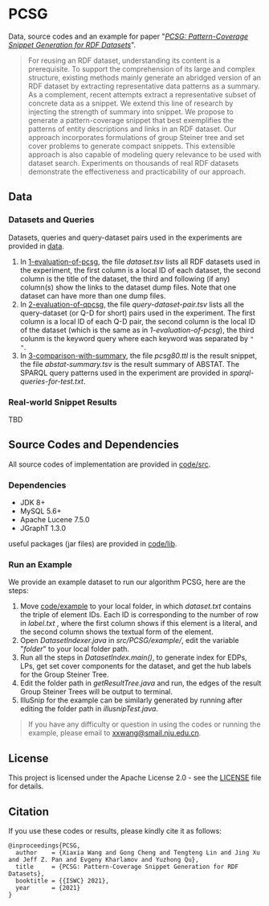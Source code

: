 # PCSG

Data, source codes and an example for paper "*[PCSG: Pattern-Coverage Snippet Generation for RDF Datasets]()*". 

> For reusing an RDF dataset, understanding its content is a prerequisite. To support the comprehension of its large and complex structure, existing methods mainly generate an abridged version of an RDF dataset by extracting representative data patterns as a summary. As a complement, recent attempts extract a representative subset of concrete data as a snippet. We extend this line of research by injecting the strength of summary into snippet. We propose to generate a pattern-coverage snippet that best exemplifies the patterns of entity descriptions and links in an RDF dataset. Our approach incorporates formulations of group Steiner tree and set cover problems to generate compact snippets. This extensible approach is also capable of modeling query relevance to be used with dataset search. Experiments on thousands of real RDF datasets demonstrate the effectiveness and practicability of our approach. 

## Data

### Datasets and Queries

Datasets, queries and query-dataset pairs used in the experiments are provided in [data](https://github.com/nju-websoft/PCSG/tree/main/data).

1. In [1-evaluation-of-pcsg](https://github.com/nju-websoft/PCSG/tree/main/data/1-evaluation-of-pcsg), the file *dataset.tsv* lists all RDF datasets used in the experiment, the first column is a local ID of each dataset, the second column is the title of the dataset, the third and following (if any) column(s) show the links to the dataset dump files. Note that one dataset can have more than one dump files. 
2. In [2-evaluation-of-qpcsg](https://github.com/nju-websoft/PCSG/tree/main/data/2-evaluation-of-qpcsg), the file *query-dataset-pair.tsv* lists all the query-dataset (or Q-D for short) pairs used in the experiment. The first column is a local ID of each Q-D pair, the second column is the local ID of the dataset (which is the same as in *1-evaluation-of-pcsg*), the third colunm is the keyword query where each keyword was separated by ``" "``. 
3. In [3-comparison-with-summary](https://github.com/nju-websoft/PCSG/tree/main/data/3-comparison-with-summary), the file *pcsg80.ttl* is the result snippet, the file *abstat-summary.tsv* is the result summary of ABSTAT. The SPARQL query patterns used in the experiment are provided in *sparql-queries-for-test.txt*. 

### Real-world Snippet Results

TBD

## Source Codes and Dependencies

All source codes of implementation are provided in [code/src](https://github.com/nju-websoft/PCSG/tree/main/code/src). 

### Dependencies

- JDK 8+
- MySQL 5.6+
- Apache Lucene 7.5.0
- JGraphT 1.3.0

useful packages (jar files) are provided in [code/lib](https://github.com/nju-websoft/PCSG/tree/main/code/lib). 

### Run an Example

We provide an example dataset to run our algorithm PCSG, here are the steps: 

1. Move [code/example](https://github.com/nju-websoft/PCSG/tree/main/code/example) to your local folder, in which *dataset.txt* contains the triple of element IDs. Each ID is corresponding to the number of row in *label.txt* , where the first column shows if this element is a literal, and the second column shows the textual form of the element. 
2. Open *DatasetIndexer.java* in *src/PCSG/example/*, edit the variable "*folder*" to your local folder path. 
3. Run all the steps in *DatasetIndex.main()*, to generate index for EDPs, LPs, get set cover components for the dataset, and get the hub labels for the Group Steiner Tree. 
4. Edit the folder path in *getResultTree.java* and run, the edges of the result Group Steiner Trees will be output to terminal. 
5. IlluSnip for the example can be similarly generated by running after editing the folder path in *illusnipTest.java*.  

> If you have any difficulty or question in using the codes or running the example, please email to [xxwang@smail.nju.edu.cn](mailto:xxwang@smail.nju.edu.cn). 

## License

 This project is licensed under the Apache License 2.0 - see the [LICENSE](https://github.com/nju-websoft/PCSG/blob/main/LICENSE) file for details. 

## Citation

If you use these codes or results, please kindly cite it as follows:

```
@inproceedings{PCSG,
  author    = {Xiaxia Wang and Gong Cheng and Tengteng Lin and Jing Xu and Jeff Z. Pan and Evgeny Kharlamov and Yuzhong Qu},
  title     = {PCSG: Pattern-Coverage Snippet Generation for RDF Datasets},
  booktitle = {{ISWC} 2021},
  year      = {2021}
}
```
